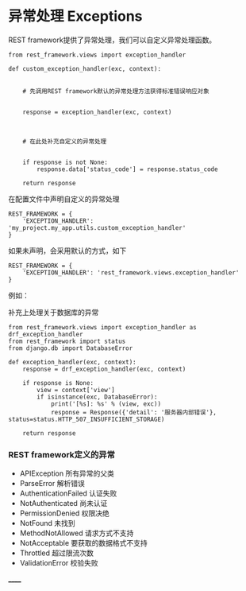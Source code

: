 

  
  
# 异常处理 Exceptions
  
  

REST framework提供了异常处理，我们可以自定义异常处理函数。

    
    
    from rest_framework.views import exception_handler
    
    def custom_exception_handler(exc, context):
  
  
        # 先调用REST framework默认的异常处理方法获得标准错误响应对象
  
  
        response = exception_handler(exc, context)
    
  
  
        # 在此处补充自定义的异常处理
  
  
        if response is not None:
            response.data['status_code'] = response.status_code
    
        return response
    

在配置文件中声明自定义的异常处理

    
    
    REST_FRAMEWORK = {
        'EXCEPTION_HANDLER': 'my_project.my_app.utils.custom_exception_handler'
    }
    

如果未声明，会采用默认的方式，如下

    
    
    REST_FRAMEWORK = {
        'EXCEPTION_HANDLER': 'rest_framework.views.exception_handler'
    }
    

例如：

补充上处理关于数据库的异常

    
    
    from rest_framework.views import exception_handler as drf_exception_handler
    from rest_framework import status
    from django.db import DatabaseError
    
    def exception_handler(exc, context):
        response = drf_exception_handler(exc, context)
    
        if response is None:
            view = context['view']
            if isinstance(exc, DatabaseError):
                print('[%s]: %s' % (view, exc))
                response = Response({'detail': '服务器内部错误'}, status=status.HTTP_507_INSUFFICIENT_STORAGE)
    
        return response
    

  
  
### REST framework定义的异常
  
  

  * APIException 所有异常的父类
  * ParseError 解析错误
  * AuthenticationFailed 认证失败
  * NotAuthenticated 尚未认证
  * PermissionDenied 权限决绝
  * NotFound 未找到
  * MethodNotAllowed 请求方式不支持
  * NotAcceptable 要获取的数据格式不支持
  * Throttled 超过限流次数
  * ValidationError 校验失败

[__](../C05-Components/Pagination.html)[__](../C05-Components/Documents.html)

